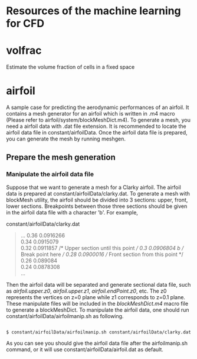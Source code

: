 Resources of the machine learning for CFD
=========================================

# volfrac
Estimate the volume fraction of cells in a fixed space

# airfoil
A sample case for predicting the aerodynamic performances of an airfoil. It contains a mesh generator for an airfoil which is written in .m4 macro (Please refer to airfoil/system/blockMeshDict.m4). To generate a mesh, you need a airfoil data with .dat file extension. It is recommended to locate the airfoil data file in constant/airfoilData. Once the airfoil data file is prepared, you can generate the mesh by running meshgen.

## Prepare the mesh generation
### Manipulate the airfoil data file
Suppose that we want to generate a mesh for a Clarky airfoil. The airfoil data is prepared at constant/airfoilData/clarky.dat. To generate a mesh with blockMesh utility, the airfoil should be divided into 3 sections: upper, front, lower sections. Breakpoints between those three sections should be given in the airfoil data file with a character 'b'. For example,

constant/airfoilData/clarky.dat
>
> ...
> 0.36	0.0916266	
> 0.34	0.0915079	
> 0.32	0.0911857			/* Upper section until this point */
> 0.3	0.0906804	b     	/* Break point here */
> 0.28	0.0900016			/* Front section from this point */
> 0.26	0.089084	
> 0.24	0.0878308	
> ...
>

Then the airfoil data will be separated and generate sectional data file, such as *airfoil.upper.z0*, *airfoil.upper.z1*, *airfoil.endPoint.z0*, etc. The z0 represents the vertices on z=0 plane while z1 corresponds to z=0.1 plane. These manipulate files will be included in the *blockMeshDict.m4* macro file to generate a blockMeshDict. To manipulate the airfoil data, one should run constant/airfoilData/airfoilmanip.sh as following.

<code>
$ constant/airfoilData/airfoilmanip.sh constant/airfoilData/clarky.dat
</code>

As you can see you should give the airfoil data file after the airfoilmanip.sh command, or it will use constant/airfoilData/airfoil.dat as default.
